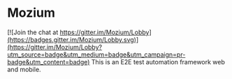 # Mozium

[![Join the chat at https://gitter.im/Mozium/Lobby](https://badges.gitter.im/Mozium/Lobby.svg)](https://gitter.im/Mozium/Lobby?utm_source=badge&utm_medium=badge&utm_campaign=pr-badge&utm_content=badge)
This is an E2E test automation framework web and mobile.
